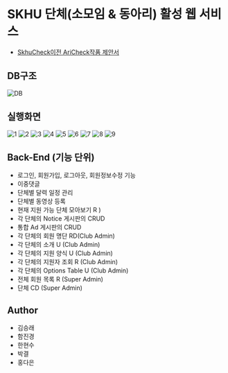 # SKHU 단체(소모임 & 동아리) 활성 웹 서비스
+ [SkhuCheck이전 AriCheck작품 제안서](./document/LIKELION_Ari_Check_작품_설명서최종.pdf)

## DB구조
![DB](./img/skhu_check.PNG)

## 실행화면
![1](./img/1.PNG)
![2](./img/2.png)
![3](./img/3.png)
![4](./img/4.png)
![5](./img/5.png)
![6](./img/6.png)
![7](./img/7.png)
![8](./img/8.png)
![9](./img/9.png)



## Back-End (기능 단위)
* 로그인, 회원가입, 로그아웃, 회원정보수정 기능 
* 이중댓글
* 단체별 달력 일정 관리
* 단체별 동영상 등록
* 현재 지원 가능 단체 모아보기 R )
* 각 단체의 Notice 게시판의 CRUD
* 통합 Ad 게시판의 CRUD
* 각 단체의 회원 명단 RD(Club Admin) 
* 각 단체의 소개 U (Club Admin) 
* 각 단체의 지원 양식 U (Club Admin) 
* 각 단체의 지원자 조회 R (Club Admin)  
* 각 단체의 Options Table U (Club Admin) 
* 전체 회원 목록 R (Super Admin) 
* 단체 CD (Super Admin)  

## Author
* 김승래
* 함진경
* 한현수
* 박결
* 홍다은

